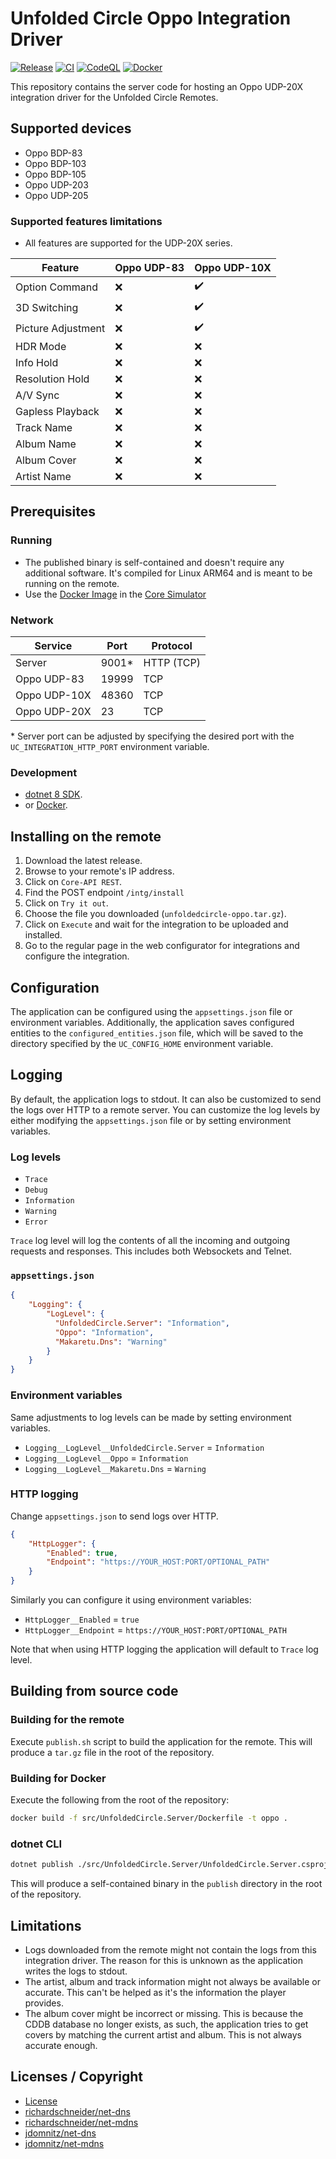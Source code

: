 # Unfolded Circle Oppo Integration Driver

[![Release](https://img.shields.io/github/actions/workflow/status/henrikwidlund/unfoldedcircle-oppo/github-release.yml?label=Release&logo=github)](https://github.com/henrikwidlund/unfoldedcircle-oppo/actions/workflows/github-release.yml)
[![CI](https://img.shields.io/github/actions/workflow/status/henrikwidlund/unfoldedcircle-oppo/ci.yml?label=CI&logo=github)](https://github.com/henrikwidlund/unfoldedcircle-oppo/actions/workflows/ci.yml)
[![CodeQL](https://img.shields.io/github/actions/workflow/status/henrikwidlund/unfoldedcircle-oppo/codeql-analysis.yml?branch=main&label=CodeQL&logo=github)](https://github.com/henrikwidlund/unfoldedcircle-oppo/actions/workflows/codeql-analysis.yml)
[![Docker](https://img.shields.io/github/actions/workflow/status/henrikwidlund/unfoldedcircle-oppo/docker.yml?label=Docker&logo=docker)](https://github.com/henrikwidlund/unfoldedcircle-oppo/actions/workflows/docker.yml)

This repository contains the server code for hosting an Oppo UDP-20X integration driver for the Unfolded Circle Remotes.

## Supported devices

- Oppo BDP-83
- Oppo BDP-103
- Oppo BDP-105
- Oppo UDP-203
- Oppo UDP-205

### Supported features limitations

- All features are supported for the UDP-20X series.

| Feature            | Oppo UDP-83 | Oppo UDP-10X |
|--------------------|-------------|--------------|
| Option Command     | ❌           | ✔️           |
| 3D Switching       | ❌           | ✔️           |
| Picture Adjustment | ❌           | ✔️           |
| HDR Mode           | ❌           | ❌️           |
| Info Hold          | ❌           | ❌️           |
| Resolution Hold    | ❌           | ❌️           |
| A/V Sync           | ❌           | ❌️           |
| Gapless Playback   | ❌           | ❌️           |
| Track Name         | ❌           | ❌️           |
| Album Name         | ❌           | ❌️           |
| Album Cover        | ❌           | ❌️           |
| Artist Name        | ❌           | ❌️           |

## Prerequisites

### Running

- The published binary is self-contained and doesn't require any additional software. It's compiled for Linux ARM64 and is meant to be running on the remote.
- Use the [Docker Image](https://hub.docker.com/r/henrikwidlund/unfoldedcircle-oppo) in the [Core Simulator](https://github.com/unfoldedcircle/core-simulator)

### Network

| Service      | Port  | Protocol   |
|--------------|-------|------------|
| Server       | 9001* | HTTP (TCP) |
| Oppo UDP-83  | 19999 | TCP        |
| Oppo UDP-10X | 48360 | TCP        |
| Oppo UDP-20X | 23    | TCP        |

\* Server port can be adjusted by specifying the desired port with the `UC_INTEGRATION_HTTP_PORT` environment variable.

### Development

- [dotnet 8 SDK](https://dotnet.microsoft.com/download/dotnet/8.0).
- or [Docker](https://www.docker.com/get-started).

## Installing on the remote

1. Download the latest release.
2. Browse to your remote's IP address.
3. Click on `Core-API REST`. 
4. Find the POST endpoint `/intg/install`
5. Click on `Try it out`.
6. Choose the file you downloaded (`unfoldedcircle-oppo.tar.gz`).
7. Click on `Execute` and wait for the integration to be uploaded and installed. 
8. Go to the regular page in the web configurator for integrations and configure the integration.

## Configuration

The application can be configured using the `appsettings.json` file or environment variables.
Additionally, the application saves configured entities to the `configured_entities.json` file, which will be saved to the directory specified by the `UC_CONFIG_HOME` environment variable.

## Logging

By default, the application logs to stdout. It can also be customized to send the logs over HTTP to a remote server. 
You can customize the log levels by either modifying the `appsettings.json` file or by setting environment variables.

### Log levels
- `Trace`
- `Debug`
- `Information`
- `Warning`
- `Error`

`Trace` log level will log the contents of all the incoming and outgoing requests and responses. This includes both Websockets and Telnet. 

### `appsettings.json`

```json
{
    "Logging": {
        "LogLevel": {
          "UnfoldedCircle.Server": "Information",
          "Oppo": "Information",
          "Makaretu.Dns": "Warning"
        }
    }
}
```

### Environment variables

Same adjustments to log levels can be made by setting environment variables.
- `Logging__LogLevel__UnfoldedCircle.Server` = `Information`
- `Logging__LogLevel__Oppo` = `Information`
- `Logging__LogLevel__Makaretu.Dns` = `Warning`

### HTTP logging

Change `appsettings.json` to send logs over HTTP.

```json
{
    "HttpLogger": {
        "Enabled": true,
        "Endpoint": "https://YOUR_HOST:PORT/OPTIONAL_PATH"
    }
}
```

Similarly you can configure it using environment variables:
- `HttpLogger__Enabled` = `true`
- `HttpLogger__Endpoint` = `https://YOUR_HOST:PORT/OPTIONAL_PATH`

Note that when using HTTP logging the application will default to `Trace` log level.

## Building from source code

### Building for the remote

Execute `publish.sh` script to build the application for the remote. This will produce a `tar.gz` file in the root of the repository.

### Building for Docker

Execute the following from the root of the repository:

```sh
docker build -f src/UnfoldedCircle.Server/Dockerfile -t oppo .
```

### dotnet CLI

```sh
dotnet publish ./src/UnfoldedCircle.Server/UnfoldedCircle.Server.csproj -c Release --self-contained -o ./publish
```

This will produce a self-contained binary in the `publish` directory in the root of the repository.

## Limitations

- Logs downloaded from the remote might not contain the logs from this integration driver. The reason for this is unknown as the application writes the logs to stdout.
- The artist, album and track information might not always be available or accurate. This can't be helped as it's the information the player provides.
- The album cover might be incorrect or missing. This is because the CDDB database no longer exists, as such, the application tries to get covers by matching the current artist and album. This is not always accurate enough.

## Licenses / Copyright

- [License](LICENSE)
- [richardschneider/net-dns](https://github.com/richardschneider/net-dns/blob/master/LICENSE)
- [richardschneider/net-mdns](https://github.com/richardschneider/net-mdns/blob/master/LICENSE)
- [jdomnitz/net-dns](https://github.com/jdomnitz/net-dns/blob/master/LICENSE)
- [jdomnitz/net-mdns](https://github.com/jdomnitz/net-mdns/blob/master/LICENSE)
